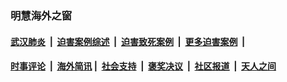 
### 明慧海外之窗

####  [武汉肺炎](indexes/365.md?t=05181801) &nbsp;|&nbsp;  [迫害案例综述](indexes/328.md?t=05181801) &nbsp;|&nbsp; [迫害致死案例](indexes/277.md?t=05181801)  &nbsp;|&nbsp; [更多迫害案例](indexes/81.md?t=05181801)  &nbsp;|&nbsp; 
####  [时事评论](indexes/19.md?t=05181801) &nbsp;|&nbsp; [海外简讯](indexes/245.md?t=05181801)&nbsp;|&nbsp;  [社会支持](indexes/140.md?t=05181801) &nbsp;|&nbsp; [褒奖决议](indexes/282.md?t=05181801) &nbsp;|&nbsp; [社区报道](indexes/91.md?t=05181801)  &nbsp;|&nbsp; [天人之间](indexes/78.md?t=05181801) 

